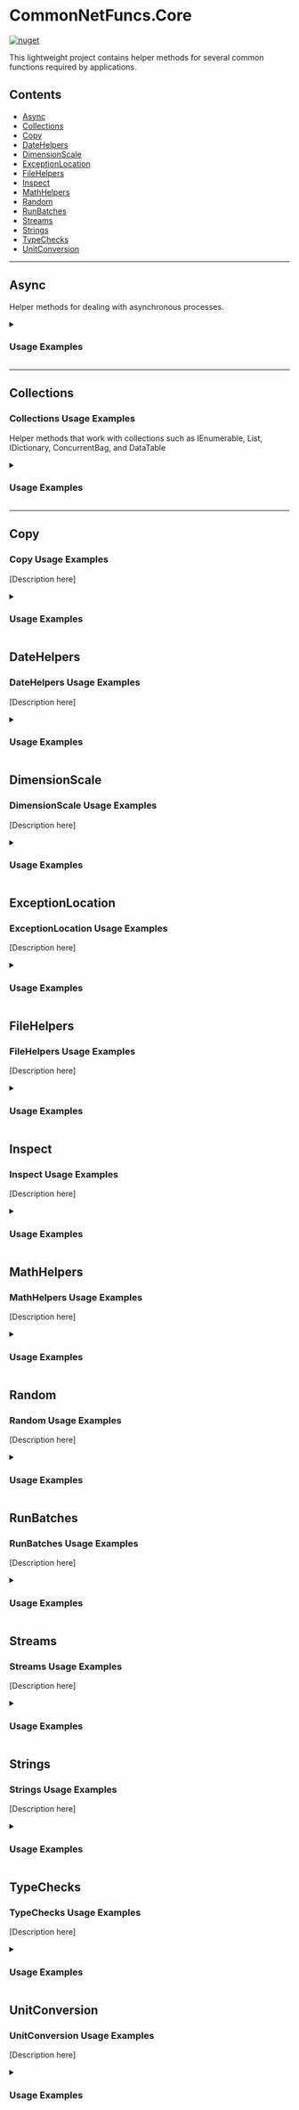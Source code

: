 # CommonNetFuncs.Core

[![nuget](https://img.shields.io/nuget/dt/CommonNetFuncs.Core)](https://www.nuget.org/packages/CommonNetFuncs.Core/)

This lightweight project contains helper methods for several common functions required by applications.

## Contents

- [Async](#async)
- [Collections](#collections)
- [Copy](#copy)
- [DateHelpers](#datehelpers)
- [DimensionScale](#dimensionscale)
- [ExceptionLocation](#exceptionlocation)
- [FileHelpers](#filehelpers)
- [Inspect](#inspect)
- [MathHelpers](#mathhelpers)
- [Random](#random)
- [RunBatches](#runbatches)
- [Streams](#streams)
- [Strings](#strings)
- [TypeChecks](#typechecks)
- [UnitConversion](#unitconversion)

---

## Async

Helper methods for dealing with asynchronous processes.
<details>
<summary><h3>Usage Examples</h3></summary>

#### ObjectUpdate

Asynchronously update properties of a class using ObjectUpdate

```cs
//Fill the Name and Address property using async tasks
Person person = new();

//AsyncIntString helper class is used for int and string types since they can't otherwise be gotten asynchronously like this
AsyncIntString personPhotoLocation = new();

person.Id = 1;
List<Task> tasks =
[
    person.ObjectUpdate(nameof(Person.Name), GetPersonNameByIdAsync(person.Id)), //Fills person.Name with results of GetPersonNameByIdAsync(person.Id)

    person.ObjectUpdate(nameof(Person.Address), GetPersonAddressByIdAsync(person.Id)), //Fills person.Address with results of GetPersonAddressByIdAsync(person.Id)

    personPhotoLocation.ObjectUpdate(nameof(AsyncIntString.AsyncString), GetPersonPhotoLocationById(person.Id)) //Fills personPhotoLocation.AsyncString with the results of GetPersonPhotoLocationById(person.Id)
]
await Task.WhenAll(tasks);
```

#### ObjectFill

Object fill can be used to asynchronously fill classes and lists with.

```cs
Person person = new();
ConcurrentBag<Person> people = [];
List<Task> tasks =
[
    person.ObjectUpdate(GetPersonById(1)), //person is filled by results of GetPersonById(1) which returns type Person

    //people is filled by the results of all three calls to GetPeopleByState additively (all results will be present in people)
    people.ObjectUpdate(GetPeopleByState("Ohio")),
    people.ObjectUpdate(GetPeopleByState("California")),
    people.ObjectUpdate(GetPeopleByState("Texas"))
]
await Task.WhenAll(tasks);
```

</details>

---

## Collections

### Collections Usage Examples

Helper methods that work with collections such as IEnumerable, List, IDictionary, ConcurrentBag, and DataTable

<details>
<summary><h3>Usage Examples</h3></summary>

#### AnyFast

Used to address issue CA1860 where it suggests using .Count for performance in an easier to type extension method

```cs
bool x = collection?.Any() == true;
//Or
collection?.Count > 0;
//Becomes
bool x = collection.AnyFast();
```

#### AddDictionaryItem & AddDictionaryItems

Used to directly TryAdd a KeyValuePair object(s) to a dictionary

```cs
KeyValuePair<string, string> JsonContentHeader = new("Content-Type", "application/json");

//Single addition
ConcurrentDictionary<string, string>? httpHeaders = [];
httpHeaders.AddDictionaryItem(JsonContentHeader);

//Add multiples
List<KeyValuePair<string, string>> keyValuePairs = [new("Accept-Encoding", "br"), new("Accept-Encoding", "gzip")];
httpHeaders.AddDictionaryItems(keyValuePairs);
```

#### AddRange & AddRangeParallel

[Description]

```cs
```

#### SetValue & SetValueParallel

[Description]

```cs
```

#### SelectNonEmpty

[Description]

```cs
```

#### SelectNonNull

[Description]

```cs
```

#### SingleToList

[Description]

```cs
```

#### GetObjectByPartial

[Description]

```cs
```

#### ToList

[Description]

```cs
```

#### ToListParallel

[Description]

```cs
```

#### ToDataTable

[Description]

```cs
```

#### ToDataTableReflection

[Description]

```cs
```

#### CombineExpressions

[Description]

```cs
```

#### StringAggProps

[Description]

```cs
```

#### IndexOf

[Description]

```cs
```

</details>

---

## Copy

### Copy Usage Examples

[Description here]

<details>
<summary><h3>Usage Examples</h3></summary>

#### [MethodNameHere]

```cs
//Code here
```

---

</details>

## DateHelpers

### DateHelpers Usage Examples

[Description here]

<details>
<summary><h3>Usage Examples</h3></summary>

#### [MethodNameHere]

```cs
//Code here
```

---

</details>

## DimensionScale

### DimensionScale Usage Examples

[Description here]

<details>
<summary><h3>Usage Examples</h3></summary>

#### [MethodNameHere]

```cs
//Code here
```

---

</details>

## ExceptionLocation

### ExceptionLocation Usage Examples

[Description here]

<details>
<summary><h3>Usage Examples</h3></summary>

#### [MethodNameHere]

```cs
//Code here
```

---

</details>

## FileHelpers

### FileHelpers Usage Examples

[Description here]

<details>
<summary><h3>Usage Examples</h3></summary>

#### [MethodNameHere]

```cs
//Code here
```

---

</details>

## Inspect

### Inspect Usage Examples

[Description here]

<details>
<summary><h3>Usage Examples</h3></summary>

#### [MethodNameHere]

```cs
//Code here
```

---

</details>

## MathHelpers

### MathHelpers Usage Examples

[Description here]

<details>
<summary><h3>Usage Examples</h3></summary>

#### [MethodNameHere]

```cs
//Code here
```

---

</details>

## Random

### Random Usage Examples

[Description here]

<details>
<summary><h3>Usage Examples</h3></summary>

#### [MethodNameHere]

```cs
//Code here
```

---

</details>

## RunBatches

### RunBatches Usage Examples

[Description here]

<details>
<summary><h3>Usage Examples</h3></summary>

#### [MethodNameHere]

```cs
//Code here
```

---

</details>

## Streams

### Streams Usage Examples

[Description here]

<details>
<summary><h3>Usage Examples</h3></summary>

#### [MethodNameHere]

```cs
//Code here
```

---

</details>

## Strings

### Strings Usage Examples

[Description here]

<details>
<summary><h3>Usage Examples</h3></summary>

#### [MethodNameHere]

```cs
//Code here
```

---

</details>

## TypeChecks

### TypeChecks Usage Examples

[Description here]

<details>
<summary><h3>Usage Examples</h3></summary>

#### [MethodNameHere]

```cs
//Code here
```

---

</details>

## UnitConversion

### UnitConversion Usage Examples

[Description here]

<details>
<summary><h3>Usage Examples</h3></summary>

#### [MethodNameHere]

```cs
//Code here
```
